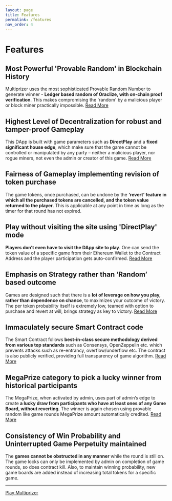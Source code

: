 ```yaml
---
layout: page
title: Features
permalink: /features
nav_order: 4
---
```


# Features
## Most Powerful 'Provable Random' in Blockchain History
Multiprizer uses the most sophisticated Provable Random Number to generate winner - **Ledger based random of Oraclize, with on-chain proof verification**. This makes compromising the 'random' by a malicious player or block miner practically impossible. [Read More](https://docs.oraclize.it/#security-deepdive-advanced-data-sources)

## Highest Level of Decentralization for robust and tamper-proof Gameplay
This DApp is built with game parameters such as **DirectPlay** and a **fixed significant house edge**, which make sure that the game cannot be controlled or manipulated by any party – neither a malicious player, nor rogue miners, not even the admin or creator of this game. [Read More](./decentralization)

## Fairness of Gameplay implementing revision of token purchase
The game tokens, once purchased, can be undone by the **‘revert’ feature in which all the purchased tokens are cancelled, and the token value returned to the player**. This is applicable at any point in time as long as the timer for that round has not expired.

## Play without visiting the site using 'DirectPlay' mode
**Players don’t even have to visit the DApp site to play**. One can send the token value of a specific game from their Ethereum Wallet to the Contract Address and the player participation gets auto-confirmed. [Read More](./directplay)

## Emphasis on Strategy rather than ‘Random’ based outcome
Games are designed such that there is a **lot of leverage on how you play, rather than dependence  on chance**, to maximizes your outcome of victory. The per token probability itself is extremely low, teamed with option to purchase and revert at will, brings strategy as key to victory. [Read More](./strategy-over-luck)

## Immaculately secure Smart Contract code
The Smart Contract follows **best-in-class secure methodology derived from various top standards** such as Consensys, OpenZeppelin etc. which prevents attacks such as re-entrancy, overflow/underflow etc. The contract is also publicly verified, providing full transparency of game algorithm. [Read More](./security)

## MegaPrize category to pick a lucky winner from historical participants
The MegaPrize, when activated by admin, uses part of admin’s edge to create **a lucky draw from participants who have at least ones of any Game Board, without reverting**. The winner is again chosen using provable random like game rounds MegaPrize amount automatically credited. [Read More](./megaprize)

## Consistency of Win Probability and Uninterrupted Game Perpetuity maintained
The **games cannot be obstructed in any manner** while the round is still on. The game locks can only be implemented by admin on completion of game rounds, so does contract kill. Also, to maintain winning probability, new game boards are added instead of increasing total tokens for a specific game. 

---
[Play Multiprizer](https://multiprizer.io)



